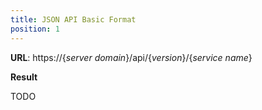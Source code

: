 ```yaml
---
title: JSON API Basic Format
position: 1
---
```


**URL**:
https://{*server domain*}/api/{*version*}/{*service name*}


**Result**

TODO